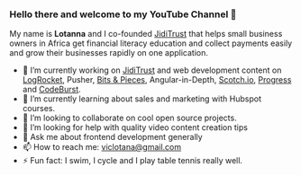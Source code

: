 ### Hello there and welcome to my YouTube Channel 👋


My name is **Lotanna** and I co-founded [JidiTrust](http://blog.jiditrust.com/) that helps small business owners in Africa get financial literacy education and collect payments easily and grow their businesses rapidly on one application. 

- 🔭 I’m currently working on [JidiTrust](http://blog.jiditrust.com/) and web development content on [LogRocket](https://blog.logrocket.com/author/nwoselotanna/), Pusher, [Bits & Pieces](https://blog.bitsrc.io/@viclotana), Angular-in-Depth, [Scotch.io](https://scotch.io/@Viclotana), [Progress](https://www.telerik.com/blogs/author/nwose-lotanna) and [CodeBurst](https://codeburst.io/@viclotana).
- 🌱 I’m currently learning about sales and marketing with Hubspot courses.
- 👯 I’m looking to collaborate on cool open source projects.
- 🤔 I’m looking for help with quality video content creation tips
- 💬 Ask me about frontend development generally
- 📫 How to reach me: viclotana@gmail.com
- ⚡ Fun fact: I swim, I cycle and I play table tennis really well.

